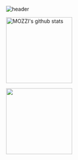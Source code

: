 ![header](https://capsule-render.vercel.app/api?type=waving&color=gradient&height=250&section=header&text=MOZZI_CODE&fontSize=90)

<a href="https://github.com/imysh578"><img align="center" style="height:180px" src="https://github-readme-stats.vercel.app/api?username=wlswnsdn&show_icons=true&include_all_commits=true&theme=tokyonight&hide_border=true" alt="MOZZI's github stats" /></a>

<a href="https://github.com/imysh578"><img align="center" style="height:180px" src="https://github-readme-stats.vercel.app/api/top-langs/?username=wlswnsdn&layout=compact&theme=tokyonight&hide_border=true" /></a> 

<!--
- 🌱 I’m currently learning Springboot, EC2...  
- 🔭 I’m currently working on ...
- 👯 I’m looking to collaborate on ...
- 🤔 I’m looking for help with ...
- 💬 Ask me about ...
- 📫 How to reach me: ...
- 😄 Pronouns: ...
- ⚡ Fun fact: ... -->



